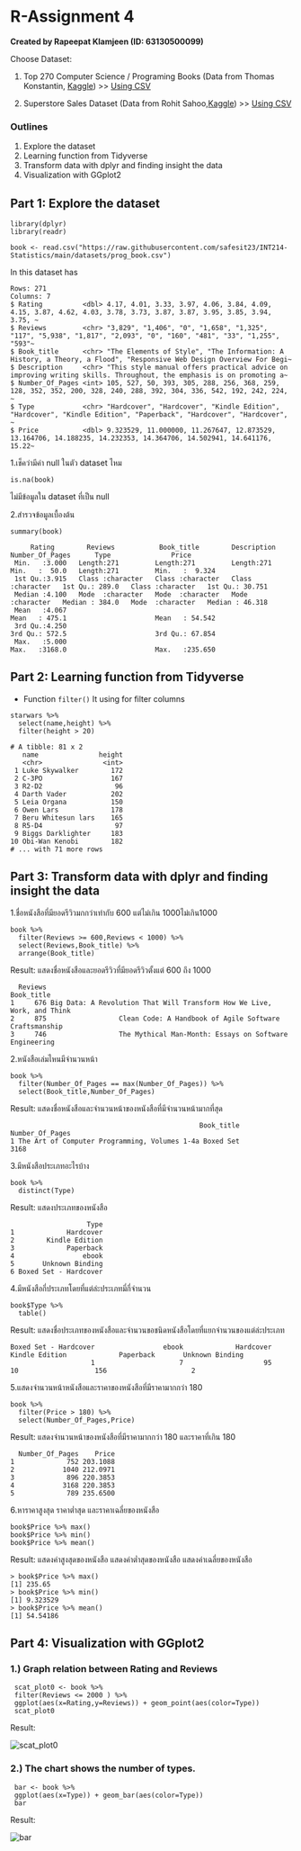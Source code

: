 # R-Assignment 4

**Created by Rapeepat Klamjeen (ID: 63130500099)**

Choose Dataset:
1. Top 270 Computer Science / Programing Books (Data from Thomas Konstantin, [Kaggle](https://www.kaggle.com/thomaskonstantin/top-270-rated-computer-science-programing-books)) >> [Using CSV](https://raw.githubusercontent.com/safesit23/INT214-Statistics/main/datasets/prog_book.csv)

2. Superstore Sales Dataset (Data from Rohit Sahoo,[Kaggle](https://www.kaggle.com/rohitsahoo/sales-forecasting)) >> [Using CSV](https://raw.githubusercontent.com/safesit23/INT214-Statistics/main/datasets/superstore_sales.csv)


### Outlines
1. Explore the dataset
2. Learning function from Tidyverse
3. Transform data with dplyr and finding insight the data
4. Visualization with GGplot2

## Part 1: Explore the dataset

```
library(dplyr)
library(readr)

book <- read.csv("https://raw.githubusercontent.com/safesit23/INT214-Statistics/main/datasets/prog_book.csv")
```
In this dataset has

```
Rows: 271
Columns: 7
$ Rating          <dbl> 4.17, 4.01, 3.33, 3.97, 4.06, 3.84, 4.09, 4.15, 3.87, 4.62, 4.03, 3.78, 3.73, 3.87, 3.87, 3.95, 3.85, 3.94, 3.75, ~
$ Reviews         <chr> "3,829", "1,406", "0", "1,658", "1,325", "117", "5,938", "1,817", "2,093", "0", "160", "481", "33", "1,255", "593"~
$ Book_title      <chr> "The Elements of Style", "The Information: A History, a Theory, a Flood", "Responsive Web Design Overview For Begi~
$ Description     <chr> "This style manual offers practical advice on improving writing skills. Throughout, the emphasis is on promoting a~
$ Number_Of_Pages <int> 105, 527, 50, 393, 305, 288, 256, 368, 259, 128, 352, 352, 200, 328, 240, 288, 392, 304, 336, 542, 192, 242, 224, ~
$ Type            <chr> "Hardcover", "Hardcover", "Kindle Edition", "Hardcover", "Kindle Edition", "Paperback", "Hardcover", "Hardcover", ~
$ Price           <dbl> 9.323529, 11.000000, 11.267647, 12.873529, 13.164706, 14.188235, 14.232353, 14.364706, 14.502941, 14.641176, 15.22~
```
1.เช็คว่ามีค่า null ในตัว dataset ไหม

```
is.na(book)
```
ไม่มีข้อมูลใน dataset ที่เป็น null

2.สำรวจข้อมูลเบื้องต้น

```
summary(book)
```

```
     Rating        Reviews           Book_title        Description        Number_Of_Pages      Type               Price        
 Min.   :3.000   Length:271         Length:271         Length:271         Min.   :  50.0   Length:271         Min.   :  9.324  
 1st Qu.:3.915   Class :character   Class :character   Class :character   1st Qu.: 289.0   Class :character   1st Qu.: 30.751  
 Median :4.100   Mode  :character   Mode  :character   Mode  :character   Median : 384.0   Mode  :character   Median : 46.318  
 Mean   :4.067                                                            Mean   : 475.1                      Mean   : 54.542  
 3rd Qu.:4.250                                                            3rd Qu.: 572.5                      3rd Qu.: 67.854  
 Max.   :5.000                                                            Max.   :3168.0                      Max.   :235.650  
 ```

## Part 2: Learning function from Tidyverse

- Function `filter()` It using for filter columns

```
starwars %>% 
  select(name,height) %>%
  filter(height > 20)
```

```
# A tibble: 81 x 2
   name               height
   <chr>               <int>
 1 Luke Skywalker        172
 2 C-3PO                 167
 3 R2-D2                  96
 4 Darth Vader           202
 5 Leia Organa           150
 6 Owen Lars             178
 7 Beru Whitesun lars    165
 8 R5-D4                  97
 9 Biggs Darklighter     183
10 Obi-Wan Kenobi        182
# ... with 71 more rows
```

## Part 3: Transform data with dplyr and finding insight the data

1.ชื่อหนังสือที่มียอดรีวิวมกกว่าเท่ากับ 600 แต่ไม่เกิน 1000ไม่เกิน1000

```
book %>%
  filter(Reviews >= 600,Reviews < 1000) %>%
  select(Reviews,Book_title) %>%
  arrange(Book_title)

```

Result: แสดงชื่อหนังสือและยอดรีวิวที่มียอดรีวิวตั้งแต่ 600 ถึง 1000

```
  Reviews                                                              Book_title
1     676 Big Data: A Revolution That Will Transform How We Live, Work, and Think
2     875                  Clean Code: A Handbook of Agile Software Craftsmanship
3     746                  The Mythical Man-Month: Essays on Software Engineering
```
2.หนังสือเล่มไหนมีจำนวนหน้า

```
book %>% 
  filter(Number_Of_Pages == max(Number_Of_Pages)) %>% 
  select(Book_title,Number_Of_Pages)
```

Result: แสดงชื่อหนังสือและจำนวนหน้าของหนังสือที่มีจำนวนหน้ามากที่สุด

```
                                               Book_title Number_Of_Pages
1 The Art of Computer Programming, Volumes 1-4a Boxed Set            3168
```

3.มีหนังสือประเภทอะไรบ้าง

```
book %>%
  distinct(Type)
```

Result: แสดงประเภทของหนังสือ

```
                   Type
1             Hardcover
2        Kindle Edition
3             Paperback
4                 ebook
5       Unknown Binding
6 Boxed Set - Hardcover
```

4.มีหนังสือกี่ประเภทโดยที่แต่ล่ะประเภทมี่กี่จำนวน

```
book$Type %>%
  table()
```

Result: แสดงชื่อประเภทของหนังสือและจำนวนขอชนิดหนังสือโดยที่แยกจำนวนของแต่ล่ะประเภท

```
Boxed Set - Hardcover                 ebook             Hardcover        Kindle Edition             Paperback       Unknown Binding 
                    1                     7                    95                    10                   156                     2 
```

5.แสดงจำนวนหน้าหนังสือและราคาของหนังสือที่มีราคามากกว่า 180 

```
book %>% 
  filter(Price > 180) %>%
  select(Number_Of_Pages,Price)
```

Result: แสดงจำนวนหน้าของหนังสือที่มีราคามากกว่า 180 และราคาที่เกิน 180

```
  Number_Of_Pages    Price
1             752 203.1088
2            1040 212.0971
3             896 220.3853
4            3168 220.3853
5             789 235.6500
```

6.หาราคาสูงสุด ราคาต่ำสุด และราคาเฉลี่ยของหนังสือ

```
book$Price %>% max()
book$Price %>% min()
book$Price %>% mean()
```

Result: แสดงค่าสูงสุดของหนังสือ
        แสดงค่าต่ำสุดของหนังสือ
        แสดงค่าเฉลี่ยของหนังสือ

```
> book$Price %>% max()
[1] 235.65
> book$Price %>% min()
[1] 9.323529
> book$Price %>% mean()
[1] 54.54186
```

## Part 4: Visualization with GGplot2
### 1.) Graph relation between Rating and Reviews

```
 scat_plot0 <- book %>% 
 filter(Reviews <= 2000 ) %>% 
 ggplot(aes(x=Rating,y=Reviews)) + geom_point(aes(color=Type))
 scat_plot0
```
Result:

![scat_plot0]()

### 2.) The chart shows the number of types.

```
 bar <- book %>% 
 ggplot(aes(x=Type)) + geom_bar(aes(color=Type))
 bar
```
Result:

![bar]()

